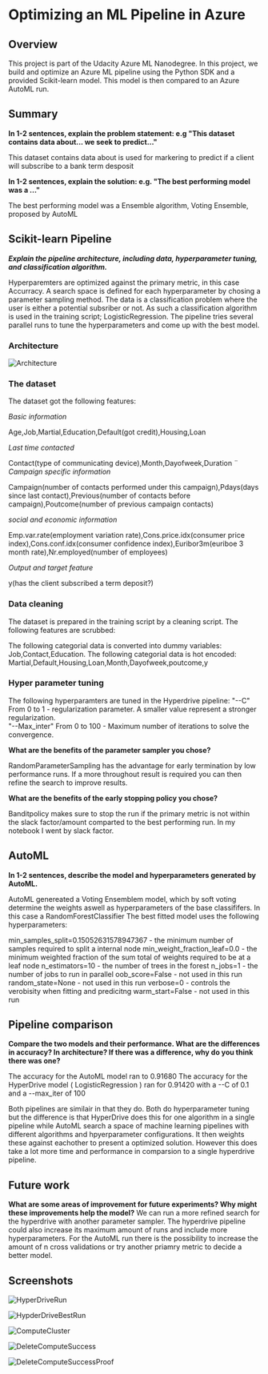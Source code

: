 # Optimizing an ML Pipeline in Azure

## Overview
This project is part of the Udacity Azure ML Nanodegree.
In this project, we build and optimize an Azure ML pipeline using the Python SDK and a provided Scikit-learn model.
This model is then compared to an Azure AutoML run.

## Summary
**In 1-2 sentences, explain the problem statement: e.g "This dataset contains data about... we seek to predict..."**

This dataset contains data about is used for markering to predict if a client will subscribe to a bank term desposit

**In 1-2 sentences, explain the solution: e.g. "The best performing model was a ..."**

The best performing model was a Ensemble algorithm, Voting Ensemble, proposed by AutoML

## Scikit-learn Pipeline
***Explain the pipeline architecture, including data, hyperparameter tuning, and classification algorithm.***

Hyperparemters are optimized against the primary metric, in this case Accurracy. A search space is defined for each hyperparameter by chosing a parameter sampling method. The data is a classification problem
where the user is either a potential subsriber or not. As such a classification algorithm is used in the training script; LogisticRegression. The pipeline tries several parallel runs to tune the hyperparameters and come up with the
best model.


### **Architecture**

![Architecture](HdArchitecture.PNG)


### **The dataset**

The dataset got the following features:

*Basic information*

Age,Job,Martial,Education,Default(got credit),Housing,Loan

*Last time contacted* 

Contact(type of communicating device),Month,Dayofweek,Duration
¨
*Campaign specific information*

Campaign(number of contacts performed under this campaign),Pdays(days since last contact),Previous(number of contacts before campaign),Poutcome(number of previous campaign contacts)

*social and economic information*

Emp.var.rate(employment variation rate),Cons.price.idx(consumer price index),Cons.conf.idx(consumer confidence index),Euribor3m(euriboe 3 month rate),Nr.employed(number of employees)

*Output and target feature*

y(has the client subscribed a term deposit?)

### **Data cleaning**

The dataset is prepared in the training script by a cleaning script. The following features are scrubbed:

The following categorial data is converted into dummy variables:
Job,Contact,Education.
The following categorial data is hot encoded:
Martial,Default,Housing,Loan,Month,Dayofweek,poutcome,y

### **Hyper parameter tuning**

The following hyperparamters are tuned in the Hyperdrive pipeline:
"--C" From 0 to 1  - regularization parameter. A smaller value represent a stronger regularization.   
"--Max_inter" From 0 to 100 - Maximum number of iterations to solve the convergence. 


**What are the benefits of the parameter sampler you chose?**

RandomParameterSampling has the advantage for early termination by low performance runs. If a more throughout result is required you can then refine the search to improve results.

**What are the benefits of the early stopping policy you chose?**

Banditpolicy makes sure to stop the run if the primary metric is not within the slack factor/amount comparted to the best performing run. In my notebook I went by slack factor.

## AutoML
**In 1-2 sentences, describe the model and hyperparameters generated by AutoML.**

AutoML genereated a Voting Ensemblem model, which by soft voting determine the weights aswell as hyperparameters of the base classififers. In this case a RandomForestClassifier
The best fitted model uses the following hyperparameters:

min_samples_split=0.15052631578947367 - the minimum number of samples required to split a internal node
min_weight_fraction_leaf=0.0 - the minimum weighted fraction of the sum total of weights required to be at a leaf node
n_estimators=10 - the number of trees in the forest
n_jobs=1 - the number of jobs to run in parallel
oob_score=False - not used in this run
random_state=None - not used in this run
verbose=0 - controls the verobisity when fitting and predicitng
warm_start=False - not used in this run


## Pipeline comparison
**Compare the two models and their performance. What are the differences in accuracy? In architecture? If there was a difference, why do you think there was one?**

The accuracy for the AutoML model ran to 0.91680
The accuracy for the HyperDrive model ( LogisticRegression ) ran for 0.91420 with a --C of 0.1 and a --max_iter of 100

Both pipelines are similair in that they do. Both do hyperparameter tuning but the difference is that HyperDrive does this for one algorithm in a single pipeline while AutoML search a space of machine learning pipelines with different
algorithms and hpyerparameter configurations. It then weights these against eachother to present a optimized solution. However this does take a lot more time and performance in comparsion to a single hyperdrive pipeline.
## Future work

**What are some areas of improvement for future experiments? Why might these improvements help the model?**
We can run a more refined search for the hyperdrive with another parameter sampler. The hyperdrive pipeline could also increase its maximum amount of runs and include more hyperparameters.
For the AutoML run there is the possibility to increase the amount of n cross validations or try another priamry metric to decide a better model.


## Screenshots

![HyperDriveRun](HyperDriveRun.PNG)

![HypderDriveBestRun](HypderDriveBestRun.PNG)

![ComputeCluster](ComputeCluster.PNG)

![DeleteComputeSuccess](DeleteComputeSuccess.PNG)

![DeleteComputeSuccessProof](DeleteComputeSuccessProof.PNG)